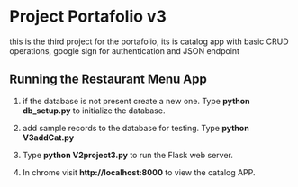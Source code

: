 
# Project Portafolio v3

this is the third project for the portafolio, its is catalog app with basic CRUD operations, google sign for authentication and JSON endpoint

## Running the Restaurant Menu App

1) if the database is not present create a new one. Type **python db_setup.py** to initialize the database.

2) add sample records to the database for testing. Type **python V3addCat.py**

3) Type **python V2project3.py** to run the Flask web server.

4) In chrome visit **http://localhost:8000** to view the catalog APP.